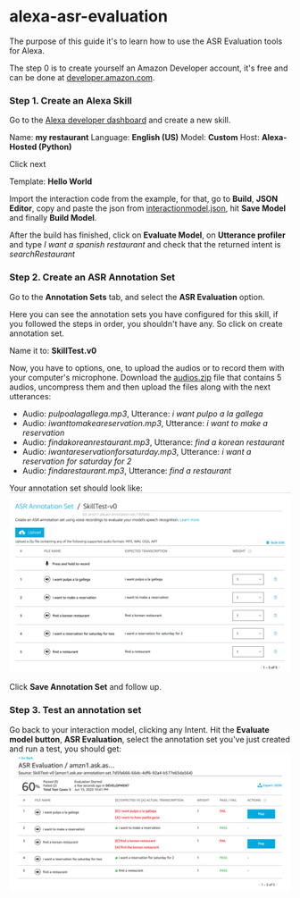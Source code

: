 # alexa-asr-evaluation

The purpose of this guide it's to learn how to use the ASR Evaluation tools for Alexa.

The step 0 is to create yourself an Amazon Developer account, it's free and can be done at [developer.amazon.com](https://developer.amazon.com/).

### Step 1. Create an Alexa Skill

Go to the [Alexa developer dashboard](https://developer.amazon.com/alexa/console/ask) and create a new skill.

Name: **my restaurant**
Language: **English (US)**
Model: **Custom**
Host: **Alexa-Hosted (Python)**

Click next

Template: **Hello World**

Import the interaction code from the example, for that, go to **Build**, **JSON Editor**, copy and paste the json from [interactionmodel.json](interactionmodel.json), hit **Save Model** and finally **Build Model**.

After the build has finished, click on **Evaluate Model**, on **Utterance profiler** and type *I want a spanish restaurant* and check that the returned intent is *searchRestaurant*

### Step 2. Create an ASR Annotation Set

Go to the **Annotation Sets** tab, and select the **ASR Evaluation** option.

Here you can see the annotation sets you have configured for this skill, if you followed the steps in order, you shouldn't have any. So click on create annotation set.

Name it to: **SkillTest.v0**

Now, you have to options, one, to upload the audios or to record them with your computer's microphone. Download the [audios.zip](audios.zip) file that contains 5 audios, uncompress them and then upload the files along with the next utterances:

+ Audio: *pulpoalagallega.mp3*, Utterance: *i want pulpo a la gallega*
+ Audio: *iwanttomakeareservation.mp3*, Utterance: *i want to make a reservation*
+ Audio: *findakoreanrestaurant.mp3*, Utterance: *find a korean restaurant*
+ Audio: *iwantareservationforsaturday.mp3*, Utterance: *i want a reservation for saturday for 2*
+ Audio: *findarestaurant.mp3*, Utterance: *find a restaurant*

Your annotation set should look like:
![Annotation set](/screenshots/annotation-set.png)

Click **Save Annotation Set** and follow up.

### Step 3. Test an annotation set

Go back to your interaction model, clicking any Intent. Hit the **Evaluate model button**, **ASR Evaluation**, select the annotation set you've just created and run a test, you should get:
![test](/screenshots/test.png)



